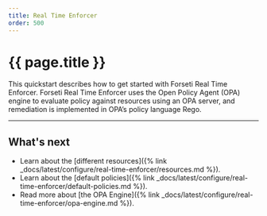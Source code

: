 ```yaml
---
title: Real Time Enforcer
order: 500
---
```


# {{ page.title }}

This quickstart describes how to get started with Forseti Real Time Enforcer. Forseti Real Time Enforcer uses the 
Open Policy Agent (OPA) engine to evaluate policy against resources using an OPA server, and remediation is 
implemented in OPA’s policy language Rego.

---

## What's next

* Learn about the [different resources]({% link _docs/latest/configure/real-time-enforcer/resources.md %}).
* Learn about the [default policies]({% link _docs/latest/configure/real-time-enforcer/default-policies.md %}).
* Read more about [the OPA Engine]({% link _docs/latest/configure/real-time-enforcer/opa-engine.md %}).

